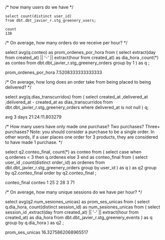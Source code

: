

/* how many users do we have */

```
select count(distinct user_id) 
from dbt.dbt_javier_r.stg_greenery_users;
```
```
count
130
```

/* On average, how many orders do we receive per hour? */


select avg(q.conteo) as prom_ordenes_por_hora
from 
  ( 
  select 
    extract(day from created_at) || '-' || extract(hour from created_at) as dia_hora
    ,count(*) as conteo
  from dbt.dbt_javier_r.stg_greenery_orders
  group by 1
  ) as q
;


prom_ordenes_por_hora
7.5208333333333333



/* On average, how long does an order take from being placed to being delivered? */


select avg(q.dias_transcurridos)
from ( 
select 
  created_at
  ,delivered_at
  ,delivered_at - created_at as dias_transcurridos
from dbt.dbt_javier_r.stg_greenery_orders
where delivered_at is not null
) q;



avg
3 days 21:24:11.803279



/* How many users have only made one purchase? Two purchases? Three+ purchases?
Note: you should consider a purchase to be a single order. In other words, 
if a user places one order for 3 products, they are considered to have made 1 purchase. */



select q2.conteo_final, count(*) as conteo
from
( 
  select 
    case when q.ordenes < 3 then q.ordenes 
    else 3 
    end as conteo_final
  from ( 
    select 
      user_id
      ,count(distinct order_id) as ordenes
    from dbt.dbt_javier_r.stg_greenery_orders
    group by user_id
  ) as q
) as q2
group by q2.conteo_final
order by q2.conteo_final
;

conteo_final     conteo
1                25
2                28
3               71



/* On average, how many unique sessions do we have per hour? */

select avg(q2.num_sesiones_unicas) as prom_ses_unicas
from ( 
  select q.dia_hora, count(distinct session_id) as num_sesiones_unicas
  from ( 
    select 
      session_id
      ,extract(day from created_at) || '-' || extract(hour from created_at) as dia_hora
    from dbt.dbt_javier_r.stg_greenery_events
    ) as q
  group by q.dia_hora
) as q2
;


prom_ses_unicas
16.3275862068965517
